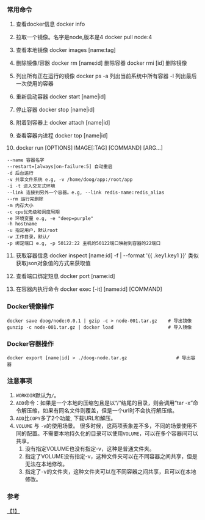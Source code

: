 ### 常用命令
1. 查看docker信息
docker info

2. 拉取一个镜像。名字是node,版本是4
docker pull node:4

3. 查看本地镜像
docker images [name:tag]

4. 删除镜像/容器
docker rm [name:id] 删除容器
docker rmi [id] 删除镜像

5. 列出所有正在运行的镜像
docker ps
-a 列出当前系统中所有容器
-l 列出最后一次使用的容器

6. 重新启动容器
docker start [name|id]

7. 停止容器
docker stop [name|id]

8. 附着到容器上
docker attach [name|id]

9. 查看容器内进程
docker top [name|id]

10. docker run [OPTIONS] IMAGE[:TAG] [COMMAND] [ARG...]
```
--name 容器名字
--restart=[always|on-failure:5] 自动重启
-d 后台运行
-v 共享文件系统 e.g, -v /home/doog/app:/root/app
-i -t 进入交互式环境
--link 连接到另外一个容器。e.g, --link redis-name:redis_alias
--rm 运行完删除
-m 内存大小
-c cpu优先级和调度周期
-e 环境变量 e.g, -e "deep=purple"
-h hostname
-u 指定用户，默认root
-w 工作目录，默认/
-p 绑定端口 e.g, -p 50122:22 主机的50122端口映射到容器的22端口
```

11. 获取容器信息
docker inspect [name:id]
-f | --format '{{ .key1.key1 }}' 类似获取json对象值的方式来获取值

12. 查看端口绑定短息
docker port [name:id]

13. 在容器内执行命令
docker exec [-it] [name:id] [COMMAND]


### Docker镜像操作
``` shell
docker save doog/node:0.0.1 | gzip -c > node-001.tar.gz    # 导出镜像
gunzip -c node-001.tar.gz | docker load                    # 导入镜像
```

### Docker容器操作
```
docker export [name|id] > ./doog-node.tar.gz                  # 导出容器
```

### 注意事项
1. `WORKDIR`默认为`/`。
2. `ADD`命令：如果<src>是一个本地的压缩包且<dest>是以“/”结尾的目录，则会调用“tar -x”命令解压缩，如果<dest>有同名文件则覆盖，但<src>是一个url时不会执行解压缩。
3. `ADD`比`COPY`多了2个功能, 下载URL和解压。
4. `VOLUME` 与 `-v`的使用场景。
    很多时候，这两项表象差不多，不同的场景使用不同的配置。不需要本地持久化的目录可以使用`VOLUME`，可以在多个容器间可以共享。
    1. 没有指定VOLUME也没有指定-v，这种是普通文件夹。
    2. 指定了VOLUME没有指定-v，这种文件夹可以在不同容器之间共享，但是无法在本地修改。
    3. 指定了-v的文件夹，这种文件夹可以在不同容器之间共享，且可以在本地修改。


### 参考
[【1】](https://segmentfault.com/q/1010000004107293)
